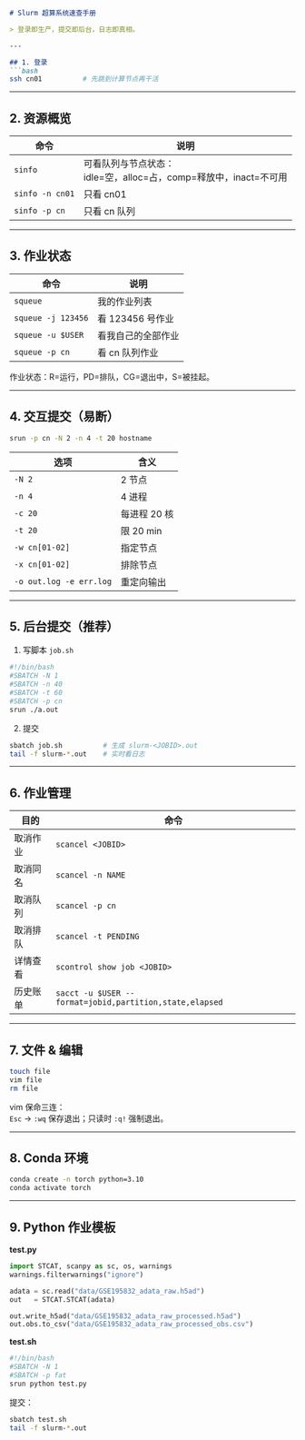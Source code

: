 
```markdown
# Slurm 超算系统速查手册

> 登录即生产，提交即后台，日志即真相。

---

## 1. 登录
```bash
ssh cn01          # 先跳到计算节点再干活
```

---

## 2. 资源概览
| 命令 | 说明 |
|---|---|
| `sinfo` | 可看队列与节点状态：<br>idle=空，alloc=占，comp=释放中，inact=不可用 |
| `sinfo -n cn01` | 只看 cn01 |
| `sinfo -p cn` | 只看 cn 队列 |

---

## 3. 作业状态
| 命令 | 说明 |
|---|---|
| `squeue` | 我的作业列表 |
| `squeue -j 123456` | 看 123456 号作业 |
| `squeue -u $USER` | 看我自己的全部作业 |
| `squeue -p cn` | 看 cn 队列作业 |

作业状态：R=运行，PD=排队，CG=退出中，S=被挂起。

---

## 4. 交互提交（易断）
```bash
srun -p cn -N 2 -n 4 -t 20 hostname
```
| 选项 | 含义 |
|---|---|
| `-N 2` | 2 节点 |
| `-n 4` | 4 进程 |
| `-c 20` | 每进程 20 核 |
| `-t 20` | 限 20 min |
| `-w cn[01-02]` | 指定节点 |
| `-x cn[01-02]` | 排除节点 |
| `-o out.log -e err.log` | 重定向输出 |

---

## 5. 后台提交（推荐）
1. 写脚本 `job.sh`
```bash
#!/bin/bash
#SBATCH -N 1
#SBATCH -n 40
#SBATCH -t 60
#SBATCH -p cn
srun ./a.out
```
2. 提交
```bash
sbatch job.sh          # 生成 slurm-<JOBID>.out
tail -f slurm-*.out    # 实时看日志
```

---

## 6. 作业管理
| 目的 | 命令 |
|---|---|
| 取消作业 | `scancel <JOBID>` |
| 取消同名 | `scancel -n NAME` |
| 取消队列 | `scancel -p cn` |
| 取消排队 | `scancel -t PENDING` |
| 详情查看 | `scontrol show job <JOBID>` |
| 历史账单 | `sacct -u $USER --format=jobid,partition,state,elapsed` |

---

## 7. 文件 & 编辑
```bash
touch file
vim file
rm file
```
vim 保命三连：  
`Esc` → `:wq` 保存退出；只读时 `:q!` 强制退出。

---

## 8. Conda 环境
```bash
conda create -n torch python=3.10
conda activate torch
```

---

## 9. Python 作业模板
**test.py**
```python
import STCAT, scanpy as sc, os, warnings
warnings.filterwarnings("ignore")

adata = sc.read("data/GSE195832_adata_raw.h5ad")
out   = STCAT.STCAT(adata)

out.write_h5ad("data/GSE195832_adata_raw_processed.h5ad")
out.obs.to_csv("data/GSE195832_adata_raw_processed_obs.csv")
```

**test.sh**
```bash
#!/bin/bash
#SBATCH -N 1
#SBATCH -p fat
srun python test.py
```
提交：
```bash
sbatch test.sh
tail -f slurm-*.out
```


